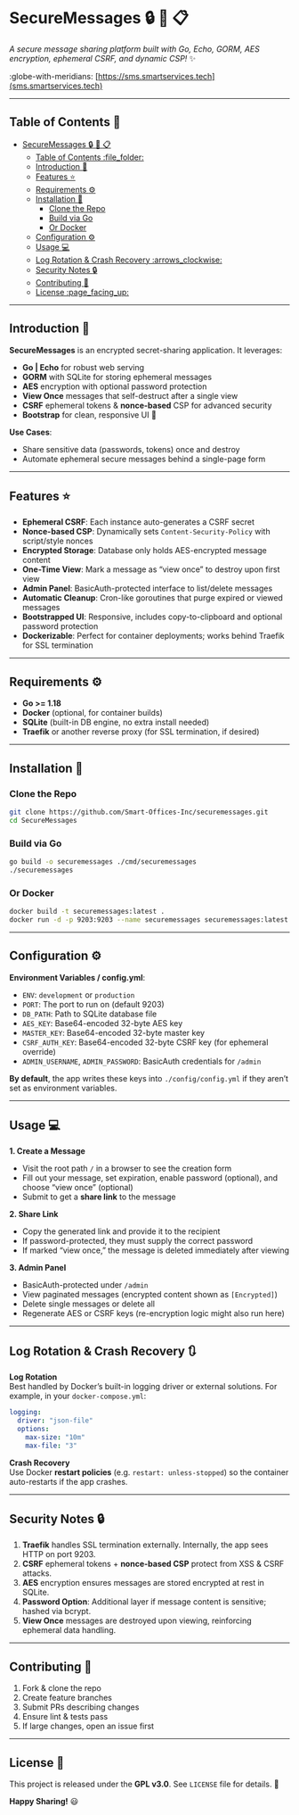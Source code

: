 # SecureMessages :lock: :rocket: :clipboard:

_A secure message sharing platform built with Go, Echo, GORM, AES encryption, ephemeral CSRF, and dynamic CSP!_ :sparkles:

:globe-with-meridians: [https://sms.smartservices.tech](sms.smartservices.tech)

---

## Table of Contents  :file_folder:
- [SecureMessages :lock: :rocket: :clipboard:](#securemessages-lock-rocket-clipboard)
  - [Table of Contents  :file\_folder:](#table-of-contents--file_folder)
  - [Introduction :wave:](#introduction-wave)
  - [Features :star:](#features-star)
  - [Requirements :gear:](#requirements-gear)
  - [Installation :wrench:](#installation-wrench)
    - [Clone the Repo](#clone-the-repo)
    - [Build via Go](#build-via-go)
    - [Or Docker](#or-docker)
  - [Configuration :gear:](#configuration-gear)
  - [Usage :computer:](#usage-computer)
  - [Log Rotation \& Crash Recovery :arrows\_clockwise:](#log-rotation--crash-recovery-arrows_clockwise)
  - [Security Notes :lock:](#security-notes-lock)
  - [Contributing :handshake:](#contributing-handshake)
  - [License :page\_facing\_up:](#license-page_facing_up)

---

## Introduction :wave:

**SecureMessages** is an encrypted secret-sharing application. It leverages:
- **Go | Echo** for robust web serving
- **GORM** with SQLite for storing ephemeral messages
- **AES** encryption with optional password protection
- **View Once** messages that self-destruct after a single view
- **CSRF** ephemeral tokens & **nonce-based** CSP for advanced security
- **Bootstrap** for clean, responsive UI :sparkling_heart:

**Use Cases**:
- Share sensitive data (passwords, tokens) once and destroy
- Automate ephemeral secure messages behind a single-page form

---

## Features :star:

- **Ephemeral CSRF**: Each instance auto-generates a CSRF secret
- **Nonce-based CSP**: Dynamically sets `Content-Security-Policy` with script/style nonces
- **Encrypted Storage**: Database only holds AES-encrypted message content
- **One-Time View**: Mark a message as “view once” to destroy upon first view
- **Admin Panel**: BasicAuth-protected interface to list/delete messages
- **Automatic Cleanup**: Cron-like goroutines that purge expired or viewed messages
- **Bootstrapped UI**: Responsive, includes copy-to-clipboard and optional password protection
- **Dockerizable**: Perfect for container deployments; works behind Traefik for SSL termination

---

## Requirements :gear:

- **Go >= 1.18**  
- **Docker** (optional, for container builds)
- **SQLite** (built-in DB engine, no extra install needed)
- **Traefik** or another reverse proxy (for SSL termination, if desired)

---

## Installation :wrench:

### Clone the Repo
```bash
git clone https://github.com/Smart-Offices-Inc/securemessages.git
cd SecureMessages
```

### Build via Go
```bash
go build -o securemessages ./cmd/securemessages
./securemessages
```

### Or Docker
```bash
docker build -t securemessages:latest .
docker run -d -p 9203:9203 --name securemessages securemessages:latest
```

---

## Configuration :gear:

**Environment Variables / config.yml**:
- `ENV`: `development` or `production`
- `PORT`: The port to run on (default 9203)
- `DB_PATH`: Path to SQLite database file
- `AES_KEY`: Base64-encoded 32-byte AES key
- `MASTER_KEY`: Base64-encoded 32-byte master key
- `CSRF_AUTH_KEY`: Base64-encoded 32-byte CSRF key (for ephemeral override)
- `ADMIN_USERNAME`, `ADMIN_PASSWORD`: BasicAuth credentials for `/admin`

**By default**, the app writes these keys into `./config/config.yml` if they aren’t set as environment variables.

---

## Usage :computer:

**1. Create a Message**  
   - Visit the root path `/` in a browser to see the creation form
   - Fill out your message, set expiration, enable password (optional), and choose “view once” (optional)
   - Submit to get a **share link** to the message

**2. Share Link**  
   - Copy the generated link and provide it to the recipient
   - If password-protected, they must supply the correct password
   - If marked “view once,” the message is deleted immediately after viewing

**3. Admin Panel**  
   - BasicAuth-protected under `/admin`
   - View paginated messages (encrypted content shown as `[Encrypted]`)
   - Delete single messages or delete all
   - Regenerate AES or CSRF keys (re-encryption logic might also run here)

---

## Log Rotation & Crash Recovery :arrows_clockwise:

**Log Rotation**  
Best handled by Docker’s built-in logging driver or external solutions. For example, in your `docker-compose.yml`:
```yaml
logging:
  driver: "json-file"
  options:
    max-size: "10m"
    max-file: "3"
```

**Crash Recovery**  
Use Docker **restart policies** (e.g. `restart: unless-stopped`) so the container auto-restarts if the app crashes.

---

## Security Notes :lock:

1. **Traefik** handles SSL termination externally. Internally, the app sees HTTP on port 9203.  
2. **CSRF** ephemeral tokens + **nonce-based CSP** protect from XSS & CSRF attacks.  
3. **AES** encryption ensures messages are stored encrypted at rest in SQLite.  
4. **Password Option**: Additional layer if message content is sensitive; hashed via bcrypt.  
5. **View Once** messages are destroyed upon viewing, reinforcing ephemeral data handling.

---

## Contributing :handshake:

1. Fork & clone the repo  
2. Create feature branches  
3. Submit PRs describing changes  
4. Ensure lint & tests pass  
5. If large changes, open an issue first

---

## License :page_facing_up:

This project is released under the **GPL v3.0**. See `LICENSE` file for details. :sparkling_heart:

**Happy Sharing!** :smiley:
